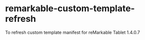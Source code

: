 # remarkable-custom-template-refresh
To refresh custom template manifest for reMarkable Tablet 1.4.0.7
